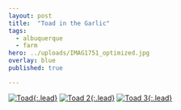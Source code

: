 ```yaml
---
layout: post
title:  "Toad in the Garlic"
tags:
  - albuquerque
  - farm
hero: ../uploads/IMAG1751_optimized.jpg
overlay: blue
published: true

---
```


[![Toad](../uploads/IMAG1751_optimized.jpg){:.lead}](../uploads/IMAG1751.jpg)
[![Toad 2](../uploads/IMAG1745_optimized.jpg){:.lead}](../uploads/IMAG1745.jpg)
[![Toad 3](../uploads/IMAG1743_optimized.jpg){:.lead}](../uploads/IMAG1743.jpg)